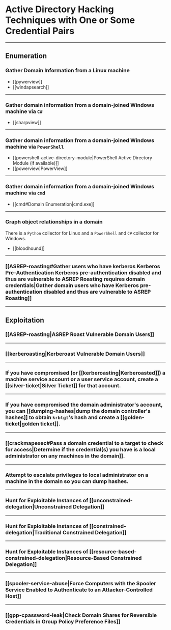 # Active Directory Hacking Techniques with One or Some Credential Pairs

---

## Enumeration

### Gather Domain Information from a Linux machine

- [[pywerview]]
- [[windapsearch]]

---

### Gather domain information from a domain-joined Windows machine via `C#`

- [[sharpview]]

---

### Gather domain information from a domain-joined Windows machine via `PowerShell`

- [[powershell-active-directory-module|PowerShell Active Directory Module (if available)]]
- [[powerview|PowerView]]

---

### Gather domain information from a domain-joined Windows machine via `cmd`

- [[cmd#Domain Enumeration|cmd.exe]]

---

### Graph object relationships in a domain

There is a `Python` collector for Linux and a `PowerShell` and `C#` collector for Windows.

- [[bloodhound]]

---

### [[ASREP-roasting#Gather users who have kerberos Kerberos Pre-Authentication Kerberos pre-authentication disabled and thus are vulnerable to ASREP Roasting requires domain credentials|Gather domain users who have Kerberos pre-authentication disabled and thus are vulnerable to ASREP Roasting]]

---

## Exploitation

### [[ASREP-roasting|ASREP Roast Vulnerable Domain Users]]

---

### [[kerberoasting|Kerberoast Vulnerable Domain Users]]

---

### If you have compromised (or [[kerberoasting|Kerberoasted]]) a machine service account or a user service account, create a [[silver-ticket|Silver Ticket]] for that account. 

---

### If you have compromised the domain administrator's account, you can [[dumping-hashes|dump the domain controller's hashes]] to obtain `krbtgt`'s hash and create a [[golden-ticket|golden ticket]].

---

### [[crackmapexec#Pass a domain credential to a target to check for access|Determine if the credential(s) you have is a local administrator on any machines in the domain]].

---

### Attempt to escalate privileges to local administrator on a machine in the domain so you can dump hashes.

---

### Hunt for Exploitable Instances of [[unconstrained-delegation|Unconstrained Delegation]]

---

### Hunt for Exploitable Instances of [[constrained-delegation|Traditional Constrained Delegation]]

---

### Hunt for Exploitable Instances of [[resource-based-constrained-delegation|Resource-Based Constrained Delegation]]

---

### [[spooler-service-abuse|Force Computers with the Spooler Service Enabled to Authenticate to an Attacker-Controlled Host]]

---

### [[gpp-cpassword-leak|Check Domain Shares for Reversible Credentials in Group Policy Preference Files]]